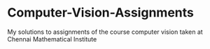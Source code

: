 # Computer-Vision-Assignments
My solutions to assignments of the course computer vision taken at Chennai Mathematical Institute
